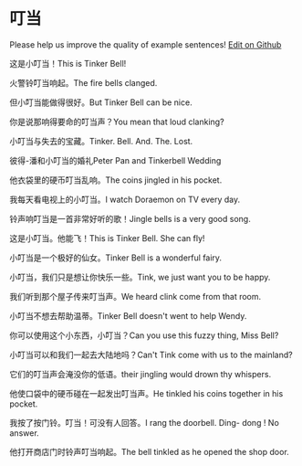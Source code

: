 # 叮当

Please help us improve the quality of example sentences! [Edit on Github](https://github.com/jiyushe/jiyu-example-sentence-source/blob/main/chinese/dingdang_1.md)

<p><span class="chinese">这是小叮当！</span><span class="english">This is Tinker Bell!</span></p>

<p><span class="chinese">火警铃叮当响起。</span><span class="english">The fire bells clanged.</span></p>

<p><span class="chinese">但小叮当能做得很好。</span><span class="english">But Tinker Bell can be nice.</span></p>

<p><span class="chinese">你是说那响得要命的叮当声？</span><span class="english">You mean that loud clanking?</span></p>

<p><span class="chinese">小叮当与失去的宝藏。</span><span class="english">Tinker. Bell. And. The. Lost.</span></p>

<p><span class="chinese">彼得-潘和小叮当的婚礼</span><span class="english">Peter Pan and Tinkerbell Wedding</span></p>

<p><span class="chinese">他衣袋里的硬币叮当乱响。</span><span class="english">The coins jingled in his pocket.</span></p>

<p><span class="chinese">我每天看电视上的小叮当。</span><span class="english">I watch Doraemon on TV every day.</span></p>

<p><span class="chinese">铃声响叮当是一首非常好听的歌！</span><span class="english">Jingle bells is a very good song.</span></p>

<p><span class="chinese">这是小叮当。他能飞！</span><span class="english">This is Tinker Bell. She can fly!</span></p>

<p><span class="chinese">小叮当是一个极好的仙女。</span><span class="english">Tinker Bell is a wonderful fairy.</span></p>

<p><span class="chinese">小叮当，我们只是想让你快乐一些。</span><span class="english">Tink, we just want you to be happy.</span></p>

<p><span class="chinese">我们听到那个屋子传来叮当声。</span><span class="english">We heard clink come from that room.</span></p>

<p><span class="chinese">小叮当不想去帮助温蒂。</span><span class="english">Tinker Bell doesn't went to help Wendy.</span></p>

<p><span class="chinese">你可以使用这个小东西，小叮当？</span><span class="english">Can you use this fuzzy thing, Miss Bell?</span></p>

<p><span class="chinese">小叮当可以和我们一起去大陆地吗？</span><span class="english">Can't Tink come with us to the mainland?</span></p>

<p><span class="chinese">它们的叮当声会淹没你的低语。</span><span class="english">their jingling would drown thy whispers.</span></p>

<p><span class="chinese">他使口袋中的硬币碰在一起发出叮当声。</span><span class="english">He tinkled his coins together in his pocket.</span></p>

<p><span class="chinese">我按了按门铃。叮当！可没有人回答。</span><span class="english">I rang the doorbell. Ding- dong ! No answer.</span></p>

<p><span class="chinese">他打开商店门时铃声叮当响起。</span><span class="english">The bell tinkled as he opened the shop door.</span></p>

